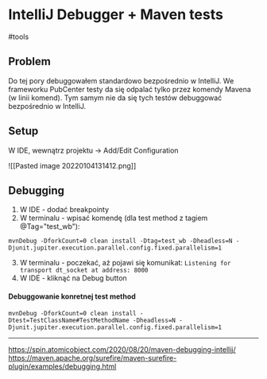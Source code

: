 # IntelliJ Debugger + Maven tests
#tools

## Problem

Do tej pory debuggowałem standardowo bezpośrednio w IntelliJ.
We frameworku PubCenter testy da się odpalać tylko przez komendy Mavena (w linii komend). Tym samym nie da się tych testów debuggować bezpośrednio w IntelliJ.

## Setup

W IDE, wewnątrz projektu -> Add/Edit Configuration

![[Pasted image 20220104131412.png]]

## Debugging

1. W IDE - dodać breakpointy
2. W terminalu -  wpisać komendę (dla test method z tagiem @Tag="test_wb"):
```
mvnDebug -DforkCount=0 clean install -Dtag=test_wb -Dheadless=N -Djunit.jupiter.execution.parallel.config.fixed.parallelism=1
```
3. W terminalu - poczekać, aż pojawi się komunikat:
`Listening for transport dt_socket at address: 8000`
4. W IDE - kliknąć na Debug button

#### Debuggowanie konretnej test method
```
mvnDebug -DforkCount=0 clean install -Dtest=TestClassName#TestMethodName -Dheadless=N -Djunit.jupiter.execution.parallel.config.fixed.parallelism=1
```

---
https://spin.atomicobject.com/2020/08/20/maven-debugging-intellij/
https://maven.apache.org/surefire/maven-surefire-plugin/examples/debugging.html
